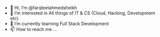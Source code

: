 - 👋 Hi, I’m @farqleetahmedsheikh
- 👀 I’m interested in All things of IT & CS (Cloud, Hacking, Development etc)
- 🌱 I’m currently learning Full Stack Development
- 📫 How to reach me ...

<!---
farqleetahmedsheikh/farqleetahmedsheikh is a ✨ special ✨ repository because its `README.md` (this file) appears on your GitHub profile.
You can click the Preview link to take a look at your changes.
--->
